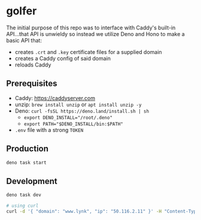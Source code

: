 # golfer

The initial purpose of this repo was to interface with Caddy's built-in API...that API is unwieldy so instead we utilize Deno and Hono to make a basic API that:

- creates `.crt` and `.key` certificate files for a supplied domain
- creates a Caddy config of said domain
- reloads Caddy

## Prerequisites

- Caddy: https://caddyserver.com
- unzip: `brew install unzip` or `apt install unzip -y`
- Deno: `curl -fsSL https://deno.land/install.sh | sh`
  - `export DENO_INSTALL="/root/.deno"`
  - `export PATH="$DENO_INSTALL/bin:$PATH"`
- `.env` file with a strong `TOKEN`

## Production

```sh
deno task start
```

## Development

```sh
deno task dev
```

```sh
# using curl
curl -d '{ "domain": "www.lynk", "ip": "50.116.2.11" }' -H "Content-Type: application/json" -H "Authorization: Bearer TOKEN" -X POST http://localhost:3699/api
```
